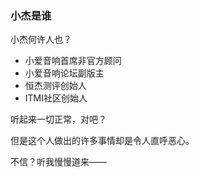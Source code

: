 ### 小杰是谁
小杰何许人也？
* 小爱音响首席非官方顾问
* 小爱音响论坛副版主
* 恒杰测评创始人
* ITMI社区创始人

听起来一切正常，对吧？

但是这个人做出的许多事情却是令人直呼恶心。

不信？听我慢慢道来——